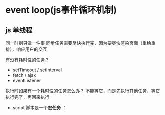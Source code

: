 # event loop(js事件循环机制)

## js 单线程
  同一时刻只做一件事
  同步任务需要尽快执行完，因为要尽快渲染页面（重绘重排），响应用户的交互
  
  有没有耗时性的任务？
  - setTimeout / setInterval
  - fetch / ajax
  - eventListener

执行时如果有一个耗时性的任务怎么办？
不能等它，而是先执行其他任务，等它执行完了，再回来执行
- script 脚本是一个**宏任务** ：

